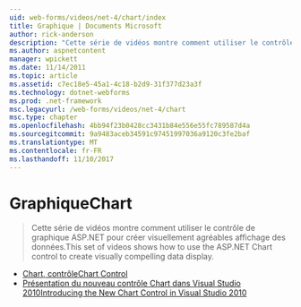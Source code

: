 ```yaml
---
uid: web-forms/videos/net-4/chart/index
title: Graphique | Documents Microsoft
author: rick-anderson
description: "Cette série de vidéos montre comment utiliser le contrôle de graphique ASP.NET pour créer visuellement agréables affichage des données."
ms.author: aspnetcontent
manager: wpickett
ms.date: 11/14/2011
ms.topic: article
ms.assetid: c7ec18e5-45a1-4c18-b2d9-31f377d23a3f
ms.technology: dotnet-webforms
ms.prod: .net-framework
msc.legacyurl: /web-forms/videos/net-4/chart
msc.type: chapter
ms.openlocfilehash: 4bb94f23b0428cc3431b84e556e55fc789587d4a
ms.sourcegitcommit: 9a9483aceb34591c97451997036a9120c3fe2baf
ms.translationtype: MT
ms.contentlocale: fr-FR
ms.lasthandoff: 11/10/2017
---
```

<a name="chart"></a><span data-ttu-id="d967c-103">Graphique</span><span class="sxs-lookup"><span data-stu-id="d967c-103">Chart</span></span>
====================
> <span data-ttu-id="d967c-104">Cette série de vidéos montre comment utiliser le contrôle de graphique ASP.NET pour créer visuellement agréables affichage des données.</span><span class="sxs-lookup"><span data-stu-id="d967c-104">This set of videos shows how to use the ASP.NET Chart control to create visually compelling data display.</span></span>


- [<span data-ttu-id="d967c-105">Chart, contrôle</span><span class="sxs-lookup"><span data-stu-id="d967c-105">Chart Control</span></span>](aspnet-4-quick-hit-chart-control.md)
- [<span data-ttu-id="d967c-106">Présentation du nouveau contrôle Chart dans Visual Studio 2010</span><span class="sxs-lookup"><span data-stu-id="d967c-106">Introducing the New Chart Control in Visual Studio 2010</span></span>](aspnet-4-how-do-i-introducing-the-new-chart-control-in-visual-studio-2010.md)
